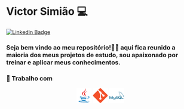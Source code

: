 # Victor Simião 💻
[![Linkedin Badge](https://img.shields.io/badge/-Victor-blue?style=flat-square&logo=Linkedin&logoColor=white&link=https://www.linkedin.com/in/victorsreis/)](https://www.linkedin.com/in/victorsreis/)
### Seja bem vindo ao meu repositório!👋😄 aqui fica reunido a maioria dos meus projetos de estudo, sou apaixonado por treinar e aplicar meus conhecimentos.

### 💼 Trabalho com
<p align="center">
<img src= https://raw.githubusercontent.com/devicons/devicon/master/icons/java/java-original.svg alt=java width="40" height="40"/> <img src= https://raw.githubusercontent.com/devicons/devicon/master/icons/git/git-original.svg alt=git width="40" height="40"/> <img src= https://raw.githubusercontent.com/devicons/devicon/master/icons/mysql/mysql-plain-wordmark.svg alt=mysql width="40" height="40"/>
<p>
<!--
**VictorSimiao/VictorSimiao** is a ✨ _special_ ✨ repository because its `README.md` (this file) appears on your GitHub profile.

Here are some ideas to get you started:

- 🔭 I’m currently working on ...
- 🌱 I’m currently learning ...
- 👯 I’m looking to collaborate on ...
- 🤔 I’m looking for help with ...
- 💬 Ask me about ...
- 📫 How to reach me: ...
- 😄 Pronouns: ...
- ⚡ Fun fact: ...
-->
<p align="center"> <img src=https://github-readme-stats.vercel.app/api?username=VictorSimiãot&show_icons=true alt=rahuldkjain /> </p>

